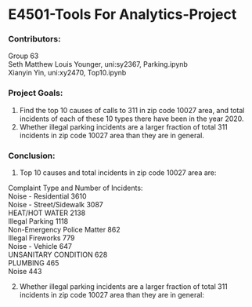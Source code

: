 # E4501-Tools For Analytics-Project

### Contributors:
Group 63  
Seth Matthew Louis Younger, uni:sy2367, Parking.ipynb  
Xianyin Yin, uni:xy2470, Top10.ipynb  

### Project Goals:
1. Find the top 10 causes of calls to 311 in zip code 10027 area, and total incidents of each of these 10 types there have been in the year 2020.  
2. Whether illegal parking incidents are a larger fraction of total 311 incidents in zip code 10027 area than they are in general.   

### Conclusion:
1. Top 10 causes and total incidents in zip code 10027 area are:
  
Complaint Type and Number of Incidents:    
Noise - Residential            3610  
Noise - Street/Sidewalk        3087  
HEAT/HOT WATER                 2138  
Illegal Parking                1118  
Non-Emergency Police Matter     862  
Illegal Fireworks               779  
Noise - Vehicle                 647  
UNSANITARY CONDITION            628  
PLUMBING                        465  
Noise                           443  

2. Whether illegal parking incidents are a larger fraction of total 311 incidents in zip code 10027 area than they are in general:
